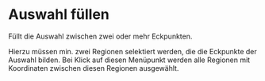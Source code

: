 <span id="top"></span>

# Auswahl füllen

Füllt die Auswahl zwischen zwei oder mehr Eckpunkten.

Hierzu müssen min. zwei Regionen selektiert werden, die die Eckpunkte
der Auswahl bilden. Bei Klick auf diesen Menüpunkt werden alle Regionen
mit Koordinaten zwischen diesen Regionen ausgewählt.
